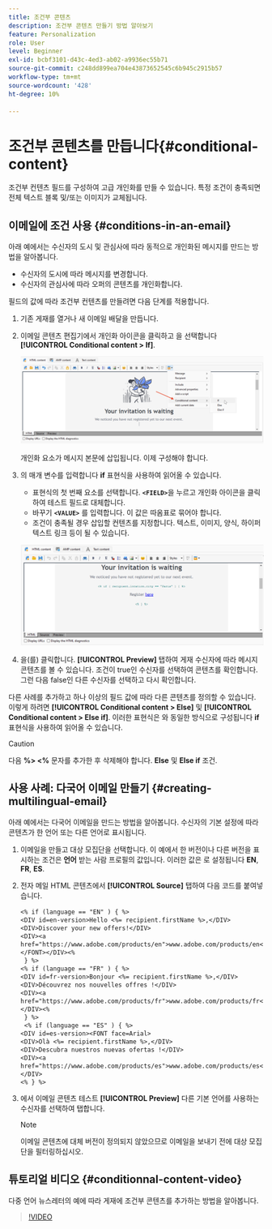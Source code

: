 ```yaml
---
title: 조건부 콘텐츠
description: 조건부 콘텐츠 만들기 방법 알아보기
feature: Personalization
role: User
level: Beginner
exl-id: bcbf3101-d43c-4ed3-ab02-a9936ec55b71
source-git-commit: c248dd899ea704e43873652545c6b945c2915b57
workflow-type: tm+mt
source-wordcount: '428'
ht-degree: 10%

---
```


# 조건부 콘텐츠를 만듭니다{#conditional-content}

조건부 컨텐츠 필드를 구성하여 고급 개인화를 만들 수 있습니다. 특정 조건이 충족되면 전체 텍스트 블록 및/또는 이미지가 교체됩니다.


## 이메일에 조건 사용 {#conditions-in-an-email}

아래 예에서는 수신자의 도시 및 관심사에 따라 동적으로 개인화된 메시지를 만드는 방법을 알아봅니다.

* 수신자의 도시에 따라 메시지를 변경합니다.
* 수신자의 관심사에 따라 오퍼의 콘텐츠를 개인화합니다.

필드의 값에 따라 조건부 컨텐츠를 만들려면 다음 단계를 적용합니다.

1. 기존 게재를 열거나 새 이메일 배달을 만듭니다.
1. 이메일 콘텐츠 편집기에서 개인화 아이콘을 클릭하고 을 선택합니다 **[!UICONTROL Conditional content > If]**.

   ![조건 삽입](assets/condition-insert.png)

   개인화 요소가 메시지 본문에 삽입됩니다. 이제 구성해야 합니다.

1. 의 매개 변수를 입력합니다 **if** 표현식을 사용하여 읽어올 수 있습니다.

   * 표현식의 첫 번째 요소를 선택합니다. **`<FIELD>`**&#x200B;을 누르고 개인화 아이콘을 클릭하여 테스트 필드로 대체합니다.
   * 바꾸기 **`<VALUE>`** 를 입력합니다. 이 값은 따옴표로 묶어야 합니다.
   * 조건이 충족될 경우 삽입할 컨텐츠를 지정합니다. 텍스트, 이미지, 양식, 하이퍼텍스트 링크 등이 될 수 있습니다.

   ![이메일의 조건](assets/condition-in-email.png)

1. 을(를) 클릭합니다. **[!UICONTROL Preview]** 탭하여 게재 수신자에 따라 메시지 콘텐츠를 볼 수 있습니다. 조건이 true인 수신자를 선택하여 콘텐츠를 확인합니다. 그런 다음 false인 다른 수신자를 선택하고 다시 확인합니다.

다른 사례를 추가하고 하나 이상의 필드 값에 따라 다른 콘텐츠를 정의할 수 있습니다. 이렇게 하려면 **[!UICONTROL Conditional content > Else]** 및 **[!UICONTROL Conditional content > Else if]**. 이러한 표현식은 와 동일한 방식으로 구성됩니다 **if** 표현식을 사용하여 읽어올 수 있습니다.

>[!CAUTION]
>
>다음 **%> &lt;%** 문자를 추가한 후 삭제해야 합니다. **Else** 및 **Else if** 조건.


## 사용 사례: 다국어 이메일 만들기 {#creating-multilingual-email}

아래 예에서는 다국어 이메일을 만드는 방법을 알아봅니다. 수신자의 기본 설정에 따라 콘텐츠가 한 언어 또는 다른 언어로 표시됩니다.

1. 이메일을 만들고 대상 모집단을 선택합니다. 이 예에서 한 버전이나 다른 버전을 표시하는 조건은 **언어** 받는 사람 프로필의 값입니다. 이러한 값은 로 설정됩니다 **EN**, **FR**, **ES**.
1. 전자 메일 HTML 콘텐츠에서 **[!UICONTROL Source]** 탭하여 다음 코드를 붙여넣습니다.

   ```
   <% if (language == "EN" ) { %>
   <DIV id=en-version>Hello <%= recipient.firstName %>,</DIV>
   <DIV>Discover your new offers!</DIV>
   <DIV><a href="https://www.adobe.com/products/en">www.adobe.com/products/en</A></FONT></DIV><%
    } %>
   <% if (language == "FR" ) { %>
   <DIV id=fr-version>Bonjour <%= recipient.firstName %>,</DIV>
   <DIV>Découvrez nos nouvelles offres !</DIV>
   <DIV><a href="https://www.adobe.com/products/fr">www.adobe.com/products/fr</A></DIV><%
    } %>
    <% if (language == "ES" ) { %>
   <DIV id=es-version><FONT face=Arial>
   <DIV>Olà <%= recipient.firstName %>,</DIV>
   <DIV>Descubra nuestros nuevas ofertas !</DIV>
   <DIV><a href="https://www.adobe.com/products/es">www.adobe.com/products/es</A></DIV>
   <% } %>
   ```

1. 에서 이메일 콘텐츠 테스트 **[!UICONTROL Preview]** 다른 기본 언어를 사용하는 수신자를 선택하여 탭합니다.

   >[!NOTE]
   >
   >이메일 콘텐츠에 대체 버전이 정의되지 않았으므로 이메일을 보내기 전에 대상 모집단을 필터링하십시오.

## 튜토리얼 비디오 {#conditionnal-content-video}

다중 언어 뉴스레터의 예에 따라 게재에 조건부 콘텐츠를 추가하는 방법을 알아봅니다.

>[!VIDEO](https://video.tv.adobe.com/v/335682?quality=12)
